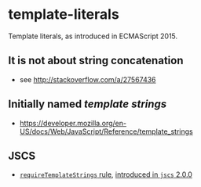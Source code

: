 # template-literals

Template literals, as introduced in ECMAScript 2015.

## It is not about string concatenation

* see http://stackoverflow.com/a/27567436

## Initially named _template strings_

* https://developer.mozilla.org/en-US/docs/Web/JavaScript/Reference/template_strings

## JSCS

* [`requireTemplateStrings` rule](http://jscs.info/rule/requireTemplateStrings.html), [introduced in `jscs` 2.0.0](http://jscs.info/changelog.html#new-es6-only-rules)
